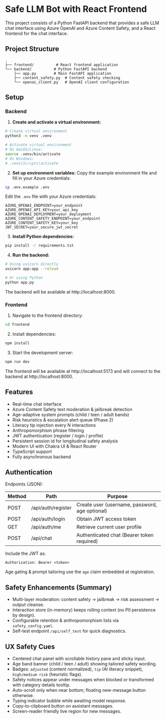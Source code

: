 # Safe LLM Bot with React Frontend

This project consists of a Python FastAPI backend that provides a safe LLM chat interface using Azure OpenAI and Azure Content Safety, and a React frontend for the chat interface.

## Project Structure

```
.
├── frontend/          # React frontend application
└── backend/          # Python FastAPI backend
    ├── app.py        # Main FastAPI application
    ├── content_safety.py  # Content safety checking
    └── openai_client.py   # OpenAI client configuration
```

## Setup

### Backend

1. **Create and activate a virtual environment:**
```bash
# Create virtual environment
python3 -m venv .venv

# Activate virtual environment
# On macOS/Linux:
source .venv/bin/activate
# On Windows:
# .venv\Scripts\activate
```

2. **Set up environment variables:**
Copy the example environment file and fill in your Azure credentials:
```bash
cp .env.example .env
```

Edit the `.env` file with your Azure credentials:
```env
AZURE_OPENAI_ENDPOINT=your_endpoint
AZURE_OPENAI_API_KEY=your_api_key
AZURE_OPENAI_DEPLOYMENT=your_deployment
AZURE_CONTENT_SAFETY_ENDPOINT=your_endpoint
AZURE_CONTENT_SAFETY_KEY=your_key
JWT_SECRET=your_secure_jwt_secret
```

3. **Install Python dependencies:**
```bash
pip install -r requirements.txt
```

4. **Run the backend:**
```bash
# Using uvicorn directly
uvicorn app:app --reload

# Or using Python
python app.py
```

The backend will be available at http://localhost:8000.

### Frontend

1. Navigate to the frontend directory:
```bash
cd frontend
```

2. Install dependencies:
```bash
npm install
```

3. Start the development server:
```bash
npm run dev
```

The frontend will be available at http://localhost:5173 and will connect to the backend at http://localhost:8000.

## Features

- Real-time chat interface
- Azure Content Safety text moderation & jailbreak detection
- Age-adaptive system prompts (child / teen / adult bands)
- Risk heuristics & escalation alert queue (Phase 2)
- Literacy tip injection every N interactions
- Anthropomorphism phrase filtering
- JWT authentication (register / login / profile)
- Persistent session id for longitudinal safety analysis
- Modern UI with Chakra UI & React Router
- TypeScript support
- Fully asynchronous backend

## Authentication

Endpoints (JSON):

| Method | Path | Purpose |
|--------|------|---------|
| POST | /api/auth/register | Create user (username, password, age optional) |
| POST | /api/auth/login | Obtain JWT access token |
| GET | /api/auth/me | Retrieve current user profile |
| POST | /api/chat | Authenticated chat (Bearer token required) |

Include the JWT as:

```
Authorization: Bearer <token>
```

Age gating & prompt tailoring use the `age` claim embedded at registration.

## Safety Enhancements (Summary)

- Multi-layer moderation: content safety → jailbreak → risk assessment → output cleanse.
- Interaction store (in-memory) keeps rolling context (no PII persistence by design).
- Configurable retention & anthropomorphism lists via `safety_config.yaml`.
- Self-test endpoint `/api/self_test` for quick diagnostics.

## UX Safety Cues

- Centered chat panel with scrollable history pane and sticky input.
- Age band banner (child / teen / adult) showing tailored safety wording.
- Badges: `adjusted` (content normalized), `tip` (AI literacy snippet), `high/medium risk` (heuristic flags).
- Safety notices appear under messages when blocked or transformed with category details tooltip.
- Auto-scroll only when near bottom; floating new-message button otherwise.
- Typing indicator bubble while awaiting model response.
- Copy-to-clipboard button on assistant messages.
- Screen-reader friendly live region for new messages.
